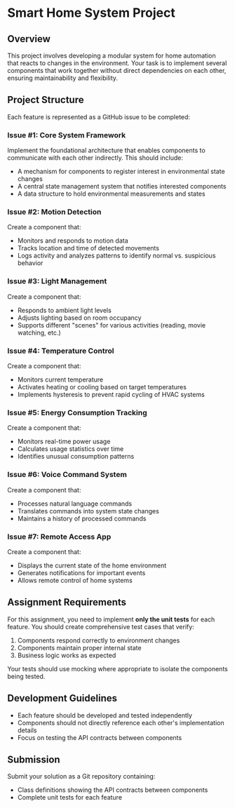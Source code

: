 # Smart Home System Project

## Overview

This project involves developing a modular system for home automation that reacts to changes in the environment. Your task is to implement several components that work together without direct dependencies on each other, ensuring maintainability and flexibility.

## Project Structure

Each feature is represented as a GitHub issue to be completed:

### Issue #1: Core System Framework

Implement the foundational architecture that enables components to communicate with each other indirectly. This should include:

- A mechanism for components to register interest in environmental state changes
- A central state management system that notifies interested components
- A data structure to hold environmental measurements and states

### Issue #2: Motion Detection

Create a component that:
- Monitors and responds to motion data
- Tracks location and time of detected movements
- Logs activity and analyzes patterns to identify normal vs. suspicious behavior

### Issue #3: Light Management

Create a component that:
- Responds to ambient light levels
- Adjusts lighting based on room occupancy
- Supports different "scenes" for various activities (reading, movie watching, etc.)

### Issue #4: Temperature Control

Create a component that:
- Monitors current temperature
- Activates heating or cooling based on target temperatures
- Implements hysteresis to prevent rapid cycling of HVAC systems

### Issue #5: Energy Consumption Tracking

Create a component that:
- Monitors real-time power usage
- Calculates usage statistics over time
- Identifies unusual consumption patterns

### Issue #6: Voice Command System

Create a component that:
- Processes natural language commands
- Translates commands into system state changes
- Maintains a history of processed commands

### Issue #7: Remote Access App

Create a component that:
- Displays the current state of the home environment
- Generates notifications for important events
- Allows remote control of home systems

## Assignment Requirements

For this assignment, you need to implement **only the unit tests** for each feature. You should create comprehensive test cases that verify:

1. Components respond correctly to environment changes
2. Components maintain proper internal state
3. Business logic works as expected

Your tests should use mocking where appropriate to isolate the components being tested.

## Development Guidelines

- Each feature should be developed and tested independently
- Components should not directly reference each other's implementation details
- Focus on testing the API contracts between components

## Submission

Submit your solution as a Git repository containing:
- Class definitions showing the API contracts between components
- Complete unit tests for each feature
